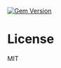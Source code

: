 [![Gem Version](https://badge.fury.io/rb/ember-auth-session-dummy-rails.png)](http://badge.fury.io/rb/ember-auth-session-dummy-rails)

License
=======

MIT
